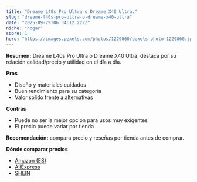 ```yaml
---
title: "Dreame L40s Pro Ultra o Dreame X40 Ultra."
slug: "dreame-l40s-pro-ultra-o-dreame-x40-ultra"
date: "2025-09-29T06:34:12.222Z"
niche: "hogar"
score: 1
hero: "https://images.pexels.com/photos/1229860/pexels-photo-1229860.jpeg?auto=compress&cs=tinysrgb&fit=crop&h=627&w=1200&auto=compress&cs=tinysrgb&w=1200&h=675&fit=crop"
---
```


**Resumen:** Dreame L40s Pro Ultra o Dreame X40 Ultra. destaca por su relación calidad/precio y utilidad en el día a día.

**Pros**
- Diseño y materiales cuidados
- Buen rendimiento para su categoría
- Valor sólido frente a alternativas

**Contras**
- Puede no ser la mejor opción para usos muy exigentes
- El precio puede variar por tienda

**Recomendación:** compara precio y reseñas por tienda antes de comprar.

**Dónde comparar precios**
- [Amazon (ES)](https://www.amazon.es/s?k=Dreame%20L40s%20Pro%20Ultra%20o%20Dreame%20X40%20Ultra.&tag=teknovashop25-21)
- [AliExpress](https://www.aliexpress.com/wholesale?SearchText=Dreame%20L40s%20Pro%20Ultra%20o%20Dreame%20X40%20Ultra.)
- [SHEIN](https://www.shein.com/pdsearch/Dreame%20L40s%20Pro%20Ultra%20o%20Dreame%20X40%20Ultra.)